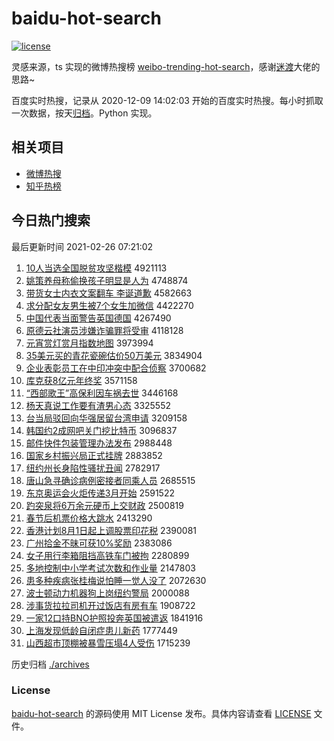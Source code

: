 # baidu-hot-search

[![license](https://img.shields.io/github/license/Arrackisarookie/baidu-hot-search)](https://github.com/Arrackisarookie/baidu-hot-search/blob/master/LICENSE)

灵感来源，ts 实现的微博热搜榜 [weibo-trending-hot-search](https://github.com/justjavac/weibo-trending-hot-search)，感谢[迷渡](https://github.com/justjavac)大佬的思路~

百度实时热搜，记录从 2020-12-09 14:02:03 开始的百度实时热搜。每小时抓取一次数据，按天[归档](./archives)。Python 实现。

## 相关项目
+ [微博热搜](https://github.com/Arrackisarookie/weibo-hot-search)
+ [知乎热榜](https://github.com/Arrackisarookie/zhihu-top-search)

## 今日热门搜索

<!-- Rank Begin -->

最后更新时间 2021-02-26 07:21:02

1. [10人当选全国脱贫攻坚楷模](http://www.baidu.com/baidu?cl=3&tn=SE_baiduhomet8_jmjb7mjw&rsv_dl=fyb_top&fr=top1000&wd=10%C8%CB%B5%B1%D1%A1%C8%AB%B9%FA%CD%D1%C6%B6%B9%A5%BC%E1%BF%AC%C4%A3) 4921113
1. [姚策养母称偷换孩子明显是人为](http://www.baidu.com/baidu?cl=3&tn=SE_baiduhomet8_jmjb7mjw&rsv_dl=fyb_top&fr=top1000&wd=%D2%A6%B2%DF%D1%F8%C4%B8%B3%C6%CD%B5%BB%BB%BA%A2%D7%D3%C3%F7%CF%D4%CA%C7%C8%CB%CE%AA) 4748874
1. [带货女士内衣文案翻车 李诞道歉](http://www.baidu.com/baidu?cl=3&tn=SE_baiduhomet8_jmjb7mjw&rsv_dl=fyb_top&fr=top1000&wd=%B4%F8%BB%F5%C5%AE%CA%BF%C4%DA%D2%C2%CE%C4%B0%B8%B7%AD%B3%B5%20%C0%EE%B5%AE%B5%C0%C7%B8) 4582663
1. [求分配女友男生被7个女生加微信](http://www.baidu.com/baidu?cl=3&tn=SE_baiduhomet8_jmjb7mjw&rsv_dl=fyb_top&fr=top1000&wd=%C7%F3%B7%D6%C5%E4%C5%AE%D3%D1%C4%D0%C9%FA%B1%BB7%B8%F6%C5%AE%C9%FA%BC%D3%CE%A2%D0%C5) 4422270
1. [中国代表当面警告英国德国](http://www.baidu.com/baidu?cl=3&tn=SE_baiduhomet8_jmjb7mjw&rsv_dl=fyb_top&fr=top1000&wd=%D6%D0%B9%FA%B4%FA%B1%ED%B5%B1%C3%E6%BE%AF%B8%E6%D3%A2%B9%FA%B5%C2%B9%FA) 4267490
1. [原德云社演员涉嫌诈骗罪将受审](http://www.baidu.com/baidu?cl=3&tn=SE_baiduhomet8_jmjb7mjw&rsv_dl=fyb_top&fr=top1000&wd=%D4%AD%B5%C2%D4%C6%C9%E7%D1%DD%D4%B1%C9%E6%CF%D3%D5%A9%C6%AD%D7%EF%BD%AB%CA%DC%C9%F3) 4118128
1. [元宵赏灯赏月指数地图](http://www.baidu.com/baidu?cl=3&tn=SE_baiduhomet8_jmjb7mjw&rsv_dl=fyb_top&fr=top1000&wd=%D4%AA%CF%FC%C9%CD%B5%C6%C9%CD%D4%C2%D6%B8%CA%FD%B5%D8%CD%BC) 3973994
1. [35美元买的青花瓷碗估价50万美元](http://www.baidu.com/baidu?cl=3&tn=SE_baiduhomet8_jmjb7mjw&rsv_dl=fyb_top&fr=top1000&wd=35%C3%C0%D4%AA%C2%F2%B5%C4%C7%E0%BB%A8%B4%C9%CD%EB%B9%C0%BC%DB50%CD%F2%C3%C0%D4%AA) 3834904
1. [企业表彰员工在中印冲突中配合侦察](http://www.baidu.com/baidu?cl=3&tn=SE_baiduhomet8_jmjb7mjw&rsv_dl=fyb_top&fr=top1000&wd=%C6%F3%D2%B5%B1%ED%D5%C3%D4%B1%B9%A4%D4%DA%D6%D0%D3%A1%B3%E5%CD%BB%D6%D0%C5%E4%BA%CF%D5%EC%B2%EC) 3700682
1. [库克获8亿元年终奖](http://www.baidu.com/baidu?cl=3&tn=SE_baiduhomet8_jmjb7mjw&rsv_dl=fyb_top&fr=top1000&wd=%BF%E2%BF%CB%BB%F18%D2%DA%D4%AA%C4%EA%D6%D5%BD%B1) 3571158
1. [“西部歌王”高保利因车祸去世](http://www.baidu.com/baidu?cl=3&tn=SE_baiduhomet8_jmjb7mjw&rsv_dl=fyb_top&fr=top1000&wd=%A1%B0%CE%F7%B2%BF%B8%E8%CD%F5%A1%B1%B8%DF%B1%A3%C0%FB%D2%F2%B3%B5%BB%F6%C8%A5%CA%C0) 3446168
1. [杨天真说工作要有渣男心态](http://www.baidu.com/baidu?cl=3&tn=SE_baiduhomet8_jmjb7mjw&rsv_dl=fyb_top&fr=top1000&wd=%D1%EE%CC%EC%D5%E6%CB%B5%B9%A4%D7%F7%D2%AA%D3%D0%D4%FC%C4%D0%D0%C4%CC%AC) 3325552
1. [台当局驳回向华强居留台湾申请](http://www.baidu.com/baidu?cl=3&tn=SE_baiduhomet8_jmjb7mjw&rsv_dl=fyb_top&fr=top1000&wd=%CC%A8%B5%B1%BE%D6%B2%B5%BB%D8%CF%F2%BB%AA%C7%BF%BE%D3%C1%F4%CC%A8%CD%E5%C9%EA%C7%EB) 3209158
1. [韩国约2成网吧关门挖比特币](http://www.baidu.com/baidu?cl=3&tn=SE_baiduhomet8_jmjb7mjw&rsv_dl=fyb_top&fr=top1000&wd=%BA%AB%B9%FA%D4%BC2%B3%C9%CD%F8%B0%C9%B9%D8%C3%C5%CD%DA%B1%C8%CC%D8%B1%D2) 3096837
1. [邮件快件包装管理办法发布](http://www.baidu.com/baidu?cl=3&tn=SE_baiduhomet8_jmjb7mjw&rsv_dl=fyb_top&fr=top1000&wd=%D3%CA%BC%FE%BF%EC%BC%FE%B0%FC%D7%B0%B9%DC%C0%ED%B0%EC%B7%A8%B7%A2%B2%BC) 2988448
1. [国家乡村振兴局正式挂牌](http://www.baidu.com/baidu?cl=3&tn=SE_baiduhomet8_jmjb7mjw&rsv_dl=fyb_top&fr=top1000&wd=%B9%FA%BC%D2%CF%E7%B4%E5%D5%F1%D0%CB%BE%D6%D5%FD%CA%BD%B9%D2%C5%C6) 2883852
1. [纽约州长身陷性骚扰丑闻](http://www.baidu.com/baidu?cl=3&tn=SE_baiduhomet8_jmjb7mjw&rsv_dl=fyb_top&fr=top1000&wd=%C5%A6%D4%BC%D6%DD%B3%A4%C9%ED%CF%DD%D0%D4%C9%A7%C8%C5%B3%F3%CE%C5) 2782917
1. [唐山急寻确诊病例密接者同乘人员](http://www.baidu.com/baidu?cl=3&tn=SE_baiduhomet8_jmjb7mjw&rsv_dl=fyb_top&fr=top1000&wd=%CC%C6%C9%BD%BC%B1%D1%B0%C8%B7%D5%EF%B2%A1%C0%FD%C3%DC%BD%D3%D5%DF%CD%AC%B3%CB%C8%CB%D4%B1) 2685515
1. [东京奥运会火炬传递3月开始](http://www.baidu.com/baidu?cl=3&tn=SE_baiduhomet8_jmjb7mjw&rsv_dl=fyb_top&fr=top1000&wd=%B6%AB%BE%A9%B0%C2%D4%CB%BB%E1%BB%F0%BE%E6%B4%AB%B5%DD3%D4%C2%BF%AA%CA%BC) 2591522
1. [趵突泉将6万余元硬币上交财政](http://www.baidu.com/baidu?cl=3&tn=SE_baiduhomet8_jmjb7mjw&rsv_dl=fyb_top&fr=top1000&wd=%F5%C0%CD%BB%C8%AA%BD%AB6%CD%F2%D3%E0%D4%AA%D3%B2%B1%D2%C9%CF%BD%BB%B2%C6%D5%FE) 2500819
1. [春节后机票价格大跳水](http://www.baidu.com/baidu?cl=3&tn=SE_baiduhomet8_jmjb7mjw&rsv_dl=fyb_top&fr=top1000&wd=%B4%BA%BD%DA%BA%F3%BB%FA%C6%B1%BC%DB%B8%F1%B4%F3%CC%F8%CB%AE) 2413290
1. [香港计划8月1日起上调股票印花税](http://www.baidu.com/baidu?cl=3&tn=SE_baiduhomet8_jmjb7mjw&rsv_dl=fyb_top&fr=top1000&wd=%CF%E3%B8%DB%BC%C6%BB%AE8%D4%C21%C8%D5%C6%F0%C9%CF%B5%F7%B9%C9%C6%B1%D3%A1%BB%A8%CB%B0) 2390081
1. [广州拾金不昧可获10%奖励](http://www.baidu.com/baidu?cl=3&tn=SE_baiduhomet8_jmjb7mjw&rsv_dl=fyb_top&fr=top1000&wd=%B9%E3%D6%DD%CA%B0%BD%F0%B2%BB%C3%C1%BF%C9%BB%F110%25%BD%B1%C0%F8) 2383086
1. [女子用行李箱阻挡高铁车门被拘](http://www.baidu.com/baidu?cl=3&tn=SE_baiduhomet8_jmjb7mjw&rsv_dl=fyb_top&fr=top1000&wd=%C5%AE%D7%D3%D3%C3%D0%D0%C0%EE%CF%E4%D7%E8%B5%B2%B8%DF%CC%FA%B3%B5%C3%C5%B1%BB%BE%D0) 2280899
1. [多地控制中小学考试次数和作业量](http://www.baidu.com/baidu?cl=3&tn=SE_baiduhomet8_jmjb7mjw&rsv_dl=fyb_top&fr=top1000&wd=%B6%E0%B5%D8%BF%D8%D6%C6%D6%D0%D0%A1%D1%A7%BF%BC%CA%D4%B4%CE%CA%FD%BA%CD%D7%F7%D2%B5%C1%BF) 2147803
1. [患多种疾病张桂梅说怕睡一觉人没了](http://www.baidu.com/baidu?cl=3&tn=SE_baiduhomet8_jmjb7mjw&rsv_dl=fyb_top&fr=top1000&wd=%BB%BC%B6%E0%D6%D6%BC%B2%B2%A1%D5%C5%B9%F0%C3%B7%CB%B5%C5%C2%CB%AF%D2%BB%BE%F5%C8%CB%C3%BB%C1%CB) 2072630
1. [波士顿动力机器狗上岗纽约警局](http://www.baidu.com/baidu?cl=3&tn=SE_baiduhomet8_jmjb7mjw&rsv_dl=fyb_top&fr=top1000&wd=%B2%A8%CA%BF%B6%D9%B6%AF%C1%A6%BB%FA%C6%F7%B9%B7%C9%CF%B8%DA%C5%A6%D4%BC%BE%AF%BE%D6) 2000088
1. [涉事货拉拉司机开过饭店有房有车](http://www.baidu.com/baidu?cl=3&tn=SE_baiduhomet8_jmjb7mjw&rsv_dl=fyb_top&fr=top1000&wd=%C9%E6%CA%C2%BB%F5%C0%AD%C0%AD%CB%BE%BB%FA%BF%AA%B9%FD%B7%B9%B5%EA%D3%D0%B7%BF%D3%D0%B3%B5) 1908722
1. [一家12口持BNO护照投奔英国被遣返](http://www.baidu.com/baidu?cl=3&tn=SE_baiduhomet8_jmjb7mjw&rsv_dl=fyb_top&fr=top1000&wd=%D2%BB%BC%D212%BF%DA%B3%D6BNO%BB%A4%D5%D5%CD%B6%B1%BC%D3%A2%B9%FA%B1%BB%C7%B2%B7%B5) 1841916
1. [上海发现低龄自闭症患儿新药](http://www.baidu.com/baidu?cl=3&tn=SE_baiduhomet8_jmjb7mjw&rsv_dl=fyb_top&fr=top1000&wd=%C9%CF%BA%A3%B7%A2%CF%D6%B5%CD%C1%E4%D7%D4%B1%D5%D6%A2%BB%BC%B6%F9%D0%C2%D2%A9) 1777449
1. [山西超市顶棚被暴雪压塌4人受伤](http://www.baidu.com/baidu?cl=3&tn=SE_baiduhomet8_jmjb7mjw&rsv_dl=fyb_top&fr=top1000&wd=%C9%BD%CE%F7%B3%AC%CA%D0%B6%A5%C5%EF%B1%BB%B1%A9%D1%A9%D1%B9%CB%FA4%C8%CB%CA%DC%C9%CB) 1715239
<!-- Rank End -->

历史归档 [./archives](./archives)

### License

[baidu-hot-search](https://github.com/Arrackisarookie/baidu-hot-search) 的源码使用 MIT License 发布。具体内容请查看 [LICENSE](./LICENSE) 文件。
